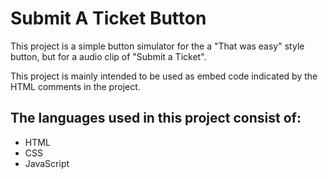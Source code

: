 <h1>Submit A Ticket Button</h1>

<p>This project is a simple button simulator for the a "That was easy" style button, but for a audio clip of "Submit a Ticket".</p>
<p>This project is mainly intended to be used as embed code indicated by the HTML comments in the project.</p>

<h2>The languages used in this project consist of:</h2>

<ul>
  <li>HTML</li>
  <li>CSS</li>
  <li>JavaScript</li>
</ul>

